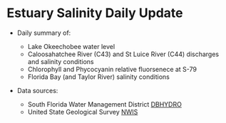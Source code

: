 # Estuary Salinity Daily Update
 
 
- Daily summary of: 
    - Lake Okeechobee water level
    - Caloosahatchee River (C43) and St Luice River (C44) discharges and salinity conditions 
    - Chlorophyll and Phycocyanin relative fluorsenece at S-79
    - Florida Bay (and Taylor River) salinity conditions

- Data sources:
    - South Florida Water Management District [DBHYDRO](https://my.sfwmd.gov/dbhydroplsql/show_dbkey_info.main_menu)
    - United State Geological Survey [NWIS](https://waterdata.usgs.gov/nwis)

